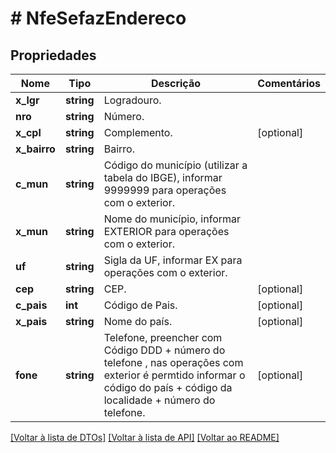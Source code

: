 # # NfeSefazEndereco

## Propriedades

Nome | Tipo | Descrição | Comentários
------------ | ------------- | ------------- | -------------
**x_lgr** | **string** | Logradouro. |
**nro** | **string** | Número. |
**x_cpl** | **string** | Complemento. | [optional]
**x_bairro** | **string** | Bairro. |
**c_mun** | **string** | Código do município (utilizar a tabela do IBGE), informar 9999999 para operações com o exterior. |
**x_mun** | **string** | Nome do município, informar EXTERIOR para operações com o exterior. |
**uf** | **string** | Sigla da UF, informar EX para operações com o exterior. |
**cep** | **string** | CEP. | [optional]
**c_pais** | **int** | Código de Pais. | [optional]
**x_pais** | **string** | Nome do país. | [optional]
**fone** | **string** | Telefone, preencher com Código DDD + número do telefone , nas operações com exterior é permtido informar o código do país + código da localidade + número do telefone. | [optional]

[[Voltar à lista de DTOs]](../../README.md#models) [[Voltar à lista de API]](../../README.md#endpoints) [[Voltar ao README]](../../README.md)
